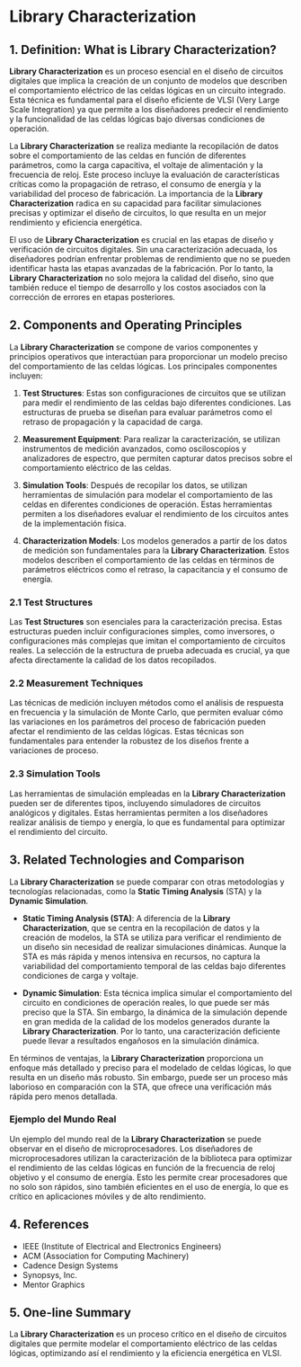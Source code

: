 # Library Characterization

## 1. Definition: What is **Library Characterization**?
**Library Characterization** es un proceso esencial en el diseño de circuitos digitales que implica la creación de un conjunto de modelos que describen el comportamiento eléctrico de las celdas lógicas en un circuito integrado. Esta técnica es fundamental para el diseño eficiente de VLSI (Very Large Scale Integration) ya que permite a los diseñadores predecir el rendimiento y la funcionalidad de las celdas lógicas bajo diversas condiciones de operación. 

La **Library Characterization** se realiza mediante la recopilación de datos sobre el comportamiento de las celdas en función de diferentes parámetros, como la carga capacitiva, el voltaje de alimentación y la frecuencia de reloj. Este proceso incluye la evaluación de características críticas como la propagación de retraso, el consumo de energía y la variabilidad del proceso de fabricación. La importancia de la **Library Characterization** radica en su capacidad para facilitar simulaciones precisas y optimizar el diseño de circuitos, lo que resulta en un mejor rendimiento y eficiencia energética.

El uso de **Library Characterization** es crucial en las etapas de diseño y verificación de circuitos digitales. Sin una caracterización adecuada, los diseñadores podrían enfrentar problemas de rendimiento que no se pueden identificar hasta las etapas avanzadas de la fabricación. Por lo tanto, la **Library Characterization** no solo mejora la calidad del diseño, sino que también reduce el tiempo de desarrollo y los costos asociados con la corrección de errores en etapas posteriores.

## 2. Components and Operating Principles
La **Library Characterization** se compone de varios componentes y principios operativos que interactúan para proporcionar un modelo preciso del comportamiento de las celdas lógicas. Los principales componentes incluyen:

1. **Test Structures**: Estas son configuraciones de circuitos que se utilizan para medir el rendimiento de las celdas bajo diferentes condiciones. Las estructuras de prueba se diseñan para evaluar parámetros como el retraso de propagación y la capacidad de carga.

2. **Measurement Equipment**: Para realizar la caracterización, se utilizan instrumentos de medición avanzados, como osciloscopios y analizadores de espectro, que permiten capturar datos precisos sobre el comportamiento eléctrico de las celdas.

3. **Simulation Tools**: Después de recopilar los datos, se utilizan herramientas de simulación para modelar el comportamiento de las celdas en diferentes condiciones de operación. Estas herramientas permiten a los diseñadores evaluar el rendimiento de los circuitos antes de la implementación física.

4. **Characterization Models**: Los modelos generados a partir de los datos de medición son fundamentales para la **Library Characterization**. Estos modelos describen el comportamiento de las celdas en términos de parámetros eléctricos como el retraso, la capacitancia y el consumo de energía.

### 2.1 Test Structures
Las **Test Structures** son esenciales para la caracterización precisa. Estas estructuras pueden incluir configuraciones simples, como inversores, o configuraciones más complejas que imitan el comportamiento de circuitos reales. La selección de la estructura de prueba adecuada es crucial, ya que afecta directamente la calidad de los datos recopilados.

### 2.2 Measurement Techniques
Las técnicas de medición incluyen métodos como el análisis de respuesta en frecuencia y la simulación de Monte Carlo, que permiten evaluar cómo las variaciones en los parámetros del proceso de fabricación pueden afectar el rendimiento de las celdas lógicas. Estas técnicas son fundamentales para entender la robustez de los diseños frente a variaciones de proceso.

### 2.3 Simulation Tools
Las herramientas de simulación empleadas en la **Library Characterization** pueden ser de diferentes tipos, incluyendo simuladores de circuitos analógicos y digitales. Estas herramientas permiten a los diseñadores realizar análisis de tiempo y energía, lo que es fundamental para optimizar el rendimiento del circuito.

## 3. Related Technologies and Comparison
La **Library Characterization** se puede comparar con otras metodologías y tecnologías relacionadas, como la **Static Timing Analysis** (STA) y la **Dynamic Simulation**. 

- **Static Timing Analysis (STA)**: A diferencia de la **Library Characterization**, que se centra en la recopilación de datos y la creación de modelos, la STA se utiliza para verificar el rendimiento de un diseño sin necesidad de realizar simulaciones dinámicas. Aunque la STA es más rápida y menos intensiva en recursos, no captura la variabilidad del comportamiento temporal de las celdas bajo diferentes condiciones de carga y voltaje.

- **Dynamic Simulation**: Esta técnica implica simular el comportamiento del circuito en condiciones de operación reales, lo que puede ser más preciso que la STA. Sin embargo, la dinámica de la simulación depende en gran medida de la calidad de los modelos generados durante la **Library Characterization**. Por lo tanto, una caracterización deficiente puede llevar a resultados engañosos en la simulación dinámica.

En términos de ventajas, la **Library Characterization** proporciona un enfoque más detallado y preciso para el modelado de celdas lógicas, lo que resulta en un diseño más robusto. Sin embargo, puede ser un proceso más laborioso en comparación con la STA, que ofrece una verificación más rápida pero menos detallada.

### Ejemplo del Mundo Real
Un ejemplo del mundo real de la **Library Characterization** se puede observar en el diseño de microprocesadores. Los diseñadores de microprocesadores utilizan la caracterización de la biblioteca para optimizar el rendimiento de las celdas lógicas en función de la frecuencia de reloj objetivo y el consumo de energía. Esto les permite crear procesadores que no solo son rápidos, sino también eficientes en el uso de energía, lo que es crítico en aplicaciones móviles y de alto rendimiento.

## 4. References
- IEEE (Institute of Electrical and Electronics Engineers)
- ACM (Association for Computing Machinery)
- Cadence Design Systems
- Synopsys, Inc.
- Mentor Graphics

## 5. One-line Summary
La **Library Characterization** es un proceso crítico en el diseño de circuitos digitales que permite modelar el comportamiento eléctrico de las celdas lógicas, optimizando así el rendimiento y la eficiencia energética en VLSI.